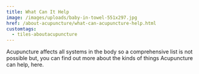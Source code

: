 ```yaml
---
title: What Can It Help
image: /images/uploads/baby-in-towel-551x297.jpg
href: /about-acupuncture/what-can-acupuncture-help.html
customtags:
  - tiles-aboutacupuncture
---
```

Acupuncture affects all systems in the body so a comprehensive list is not possible but, you can find out more about the kinds of things Acupuncture can help, here.